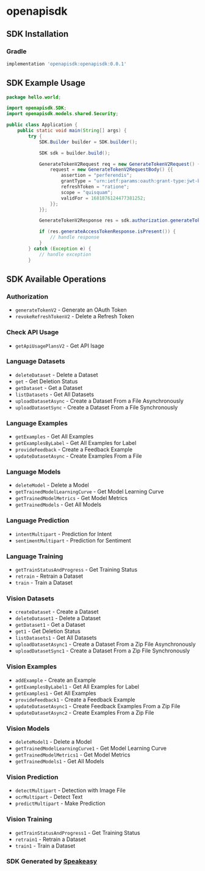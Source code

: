 # openapisdk

<!-- Start SDK Installation -->
## SDK Installation

### Gradle

```groovy
implementation 'openapisdk:openapisdk:0.0.1'
```
<!-- End SDK Installation -->

## SDK Example Usage
<!-- Start SDK Example Usage -->
```java
package hello.world;

import openapisdk.SDK;
import openapisdk.models.shared.Security;

public class Application {
    public static void main(String[] args) {
        try {
            SDK.Builder builder = SDK.builder();

            SDK sdk = builder.build();

            GenerateTokenV2Request req = new GenerateTokenV2Request() {{
                request = new GenerateTokenV2RequestBody() {{
                    assertion = "perferendis";
                    grantType = "urn:ietf:params:oauth:grant-type:jwt-bearer";
                    refreshToken = "ratione";
                    scope = "quisquam";
                    validFor = 1681876124477381252;
                }};
            }};

            GenerateTokenV2Response res = sdk.authorization.generateTokenV2(req);

            if (res.generateAccessTokenResponse.isPresent()) {
                // handle response
            }
        } catch (Exception e) {
            // handle exception
        }
```
<!-- End SDK Example Usage -->

<!-- Start SDK Available Operations -->
## SDK Available Operations

### Authorization

* `generateTokenV2` - Generate an OAuth Token
* `revokeRefreshTokenV2` - Delete a Refresh Token

### Check API Usage

* `getApiUsagePlansV2` - Get API Isage

### Language Datasets

* `deleteDataset` - Delete a Dataset
* `get` - Get Deletion Status
* `getDataset` - Get a Dataset
* `listDatasets` - Get All Datasets
* `uploadDatasetAsync` - Create a Dataset From a File Asynchronously
* `uploadDatasetSync` - Create a Dataset From a File Synchronously

### Language Examples

* `getExamples` - Get All Examples
* `getExamplesByLabel` - Get All Examples for Label
* `provideFeedback` - Create a Feedback Example
* `updateDatasetAsync` - Create Examples From a File

### Language Models

* `deleteModel` - Delete a Model
* `getTrainedModelLearningCurve` - Get Model Learning Curve
* `getTrainedModelMetrics` - Get Model Metrics
* `getTrainedModels` - Get All Models

### Language Prediction

* `intentMultipart` - Prediction for Intent
* `sentimentMultipart` - Prediction for Sentiment

### Language Training

* `getTrainStatusAndProgress` - Get Training Status
* `retrain` - Retrain a Dataset
* `train` - Train a Dataset

### Vision Datasets

* `createDataset` - Create a Dataset
* `deleteDataset1` - Delete a Dataset
* `getDataset1` - Get a Dataset
* `get1` - Get Deletion Status
* `listDatasets1` - Get All Datasets
* `uploadDatasetAsync1` - Create a Dataset From a Zip File Asynchronously
* `uploadDatasetSync1` - Create a Dataset From a Zip File Synchronously

### Vision Examples

* `addExample` - Create an Example
* `getExamplesByLabel1` - Get All Examples for Label
* `getExamples1` - Get All Examples
* `provideFeedback1` - Create a Feedback Example
* `updateDatasetAsync1` - Create Feedback Examples From a Zip File
* `updateDatasetAsync2` - Create Examples From a Zip File

### Vision Models

* `deleteModel1` - Delete a Model
* `getTrainedModelLearningCurve1` - Get Model Learning Curve
* `getTrainedModelMetrics1` - Get Model Metrics
* `getTrainedModels1` - Get All Models

### Vision Prediction

* `detectMultipart` - Detection with Image File
* `ocrMultipart` - Detect Text
* `predictMultipart` - Make Prediction

### Vision Training

* `getTrainStatusAndProgress1` - Get Training Status
* `retrain1` - Retrain a Dataset
* `train1` - Train a Dataset

<!-- End SDK Available Operations -->

### SDK Generated by [Speakeasy](https://docs.speakeasyapi.dev/docs/using-speakeasy/client-sdks)
